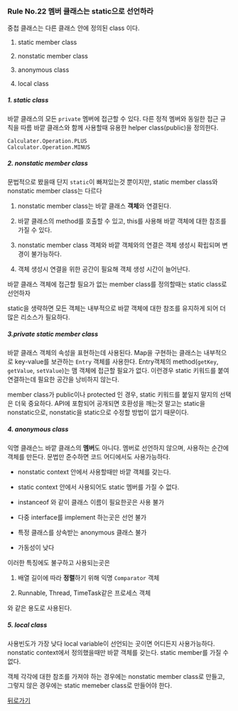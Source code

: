 ### Rule No.22 멤버 클래스는 static으로 선언하라

중첩 클래스는 다른 클래스 안에 정의된 class 이다.

1.  static member class

2.  nonstatic member class

3.  anonymous class

4.  local class

##### 1. static class

바깥 클래스의 모든 `private` 멤버에 접근할 수 있다. 다른 정적 멤버와 동일한 접근
규칙을 따름 바깥 클래스와 함께 사용할때 유용한 helper class(public)을 정의한다.

```
Calculater.Operation.PLUS
Calculator.Operation.MINUS
```

##### 2. nonstatic member class

문법적으로 봤을때 단지 `static`이 빠져있는것 뿐이지만, static member class와
nonstatic member class는 다르다

1.  nonstatic member class는 바깥 클래스 **객체**와 연결된다.

2.  바깥 클래스의 method를 호출할 수 있고, this를 사용해 바깥 객체에 대한 참조를
    가질 수 있다.

3.  nonstatic member class 객체와 바깥 객체와의 연결은 객체 생성시 확립되며
    변경이 불가능하다.

4.  객체 생성시 연결을 위한 공간이 필요해 객체 생성 시간이 늘어난다.

바깥 클래스 객체에 접근할 필요가 없는 member class를 정의할때는 static class로
선언하자

static을 생략하면 모든 객체는 내부적으로 바깥 객체에 대한 참조를 유지하게 되어
더 많은 리소스가 필요하다.

##### 3.private static member class

바깥 클래스 객체의 속성을 표현하는데 사용된다. Map을 구현하는 클래스는
내부적으로 key-value를 보관하는 `Entry` 객체를 사용한다. Entry객체의
method(`getKey`, `getValue`, `setValue`)는 맴 객체에 접근할 필요가 없다.
이런경우 static 키워드를 붙여 연결하는데 필요한 공간을 낭비하지 않는다.

member class가 public이나 protected 인 경우, static 키워드를 붙일지 말지의
선택은 더욱 중요하다. API에 포함되어 공개되면 호환성을 깨는것 말고는 static을
nonstatic으로, nonstatic을 static으로 수정할 방법이 없기 때문이다.

##### 4. anonymous class

익명 클래슨느 바깥 클래스의 **멤버**도 아니다. 멤버로 선언하지 않으며, 사용하는
순간에 객체를 만든다. 문법만 준수하면 코드 어디에서도 사용가능하다.

-   nonstatic context 안에서 사용할때만 바깥 객체를 갖는다.

-   static context 안에서 사용되어도 static 멤버를 가질 수 없다.

-   instanceof 와 같이 클래스 이름이 필요한곳은 사용 불가

-   다중 interface를 implement 하는곳은 선언 불가

-   특정 클래스를 상속받는 anonymous 클래스 불가

-   가동성이 낮다

이러한 특징에도 불구하고 사용되는곳은

1.  배열 길이에 따라 **정렬**하기 위해 익명 `Comparator` 객체

2.  Runnable, Thread, TimeTask같은 프로세스 객체

와 같은 용도로 사용된다.

##### 5. local class

사용빈도가 가장 낮다 local variable이 선언되는 곳이면 어디든지 사용가능하다.
nonstatic context에서 정의했을때만 바깥 객체를 갖는다. static member를 가질 수
없다.

객체 각각에 대한 참조를 가져야 하는 경우에는 nonstatic member class로 만들고,
그렇지 않은 경우에는 static memeber class로 만들어야 한다.



[뒤로가기](../README.md)
